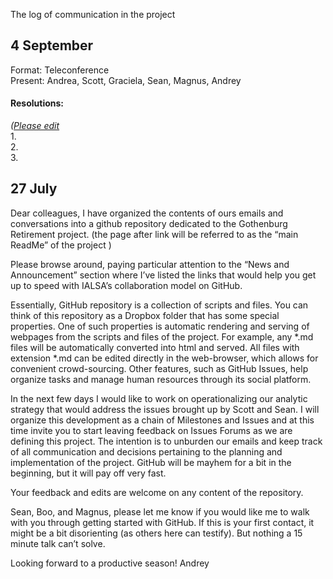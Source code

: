 The log of communication in the project

## 4 September  

Format: Teleconference  
Present: Andrea, Scott, Graciela, Sean, Magnus, Andrey   

#### Resolutions: 
*([Please edit](https://github.com/IALSA/IALSA-2015-Gothenburg/edit/master/log.md)*   
1.    
2.    
3.    



## 27 July 

Dear colleagues, 
  I have organized the contents of ours emails  and conversations into a github repository dedicated to the Gothenburg Retirement project. (the page after link will be referred to as the “main ReadMe” of the project )

  Please browse around, paying particular attention to the “News and Announcement” section where I’ve listed the links that would help you get up to speed with IALSA’s collaboration model on GitHub. 

  Essentially, GitHub repository is a collection of scripts and files. You can think of this repository as a Dropbox folder that has some special properties. One of such properties is automatic rendering and serving of webpages from the scripts and files of the project. For example, any *.md files will be automatically converted into html and served. All files with extension *.md can be edited directly in the web-browser, which allows for convenient crowd-sourcing. Other features, such as GitHub Issues, help organize tasks and manage human resources through its social platform.  

  In the next few days I would like to work on operationalizing our analytic strategy that would address the issues brought up by Scott and Sean. I will organize this development as a chain of Milestones and Issues and at this time invite you to start leaving feedback on Issues Forums as we are defining this project.  The intention is to unburden our emails and keep track of all communication and decisions pertaining to the planning and implementation of the project.  GitHub will be mayhem for a bit in the beginning, but it will pay off very fast. 

Your feedback and edits are welcome on any content of the repository.

Sean, Boo, and Magnus, please let me know if you would like me to walk with you through getting started with GitHub. If this is your first contact, it might be a bit disorienting (as others here can testify). But nothing a 15 minute talk can’t solve.  

Looking forward to a productive season!
Andrey
